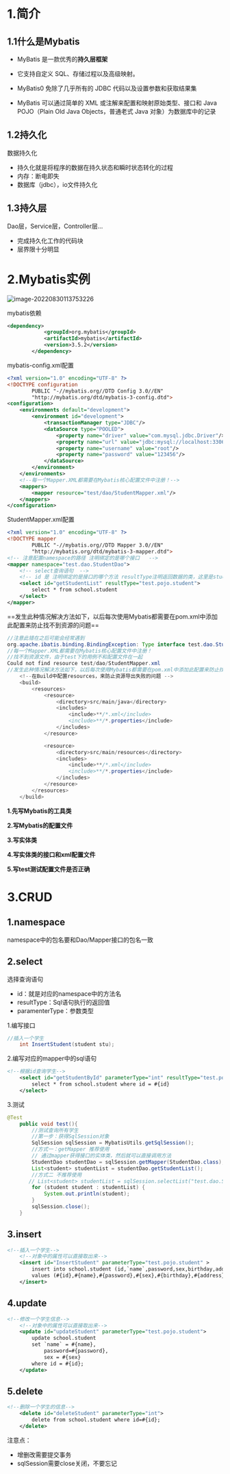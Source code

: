 # 1.简介

## 1.1什么是Mybatis

- MyBatis 是一款优秀的**持久层框架**

- 它支持自定义 SQL、存储过程以及高级映射。
- MyBatis0 免除了几乎所有的 JDBC 代码以及设置参数和获取结果集
- MyBatis 可以通过简单的 XML 或注解来配置和映射原始类型、接口和 Java POJO（Plain Old Java Objects，普通老式 Java 对象）为数据库中的记录



## 1.2持久化

数据持久化

- 持久化就是将程序的数据在持久状态和瞬时状态转化的过程
- 内存：断电即失
- 数据库（jdbc），io文件持久化

## 1.3持久层

Dao层，Service层，Controller层…

- 完成持久化工作的代码块
- 层界限十分明显

# 2.Mybatis实例

![image-20220830113753226](assets/image-20220830113753226-16618306776321.png)

mybatis依赖

```xml
<dependency>
            <groupId>org.mybatis</groupId>
            <artifactId>mybatis</artifactId>
            <version>3.5.2</version>
        </dependency>
```

mybatis-config.xml配置

```xml
<?xml version="1.0" encoding="UTF-8" ?>
<!DOCTYPE configuration
        PUBLIC "-//mybatis.org//DTD Config 3.0//EN"
        "http://mybatis.org/dtd/mybatis-3-config.dtd">
<configuration>
    <environments default="development">
        <environment id="development">
            <transactionManager type="JDBC"/>
            <dataSource type="POOLED">
                <property name="driver" value="com.mysql.jdbc.Driver"/>
                <property name="url" value="jdbc:mysql://localhost:3306/school?useSSL=true&amp;useUnicode=true&amp;characterEncoding=UTF-8"/>
                <property name="username" value="root"/>
                <property name="password" value="123456"/>
            </dataSource>
        </environment>
    </environments>
    <!--每一个Mapper.XML都需要在Mybatis核心配置文件中注册！-->
    <mappers>
        <mapper resource="test/dao/StudentMapper.xml"/>
    </mappers>
</configuration>
```

StudentMapper.xml配置

```xml
<?xml version="1.0" encoding="UTF-8" ?>
<!DOCTYPE mapper
        PUBLIC "-//mybatis.org//DTD Mapper 3.0//EN"
        "http://mybatis.org/dtd/mybatis-3-mapper.dtd">
<!-- 注意配置namespace的路径 注明绑定的是哪个接口   -->
<mapper namespace="test.dao.StudentDao">
    <!-- select查询语句  -->
    <!-- id 是 注明绑定的是接口的哪个方法 resultType注明返回数据的类，这里是student类 -->
    <select id="getStudentList" resultType="test.pojo.student">
        select * from school.student
    </select>
</mapper>
```

==发生此种情况解决方法如下，以后每次使用Mybatis都需要在pom.xml中添加此配置来防止找不到资源的问题==

```java
//注意此错在之后可能会经常遇到
org.apache.ibatis.binding.BindingException: Type interface test.dao.StudentDao is not known to the MapperRegistry. //类型接口在mapper里面没有注册
//每一个Mapper.XML都需要在Mybatis核心配置文件中注册！
//找不到资源文件，由于test下的用例不和配置文件在一起
Could not find resource test/dao/StudentMapper.xml
//发生此种情况解决方法如下，以后每次使用Mybatis都需要在pom.xml中添加此配置来防止找不到资源的问题
    <!--在Build中配置resources，来防止资源导出失败的问题 -->
    <build>
        <resources>
            <resource>
                <directory>src/main/java</directory>
                <includes>
                    <include>**/*.xml</include>
                    <include>**/*.properties</include>
                </includes>
            </resource>

            <resource>
                <directory>src/main/resources</directory>
                <includes>
                    <include>**/*.xml</include>
                    <include>**/*.properties</include>
                </includes>
            </resource>
        </resources>
    </build>
```

**1.先写Mybatis的工具类**

**2.写Mybatis的配置文件**

**3.写实体类**

**4.写实体类的接口和xml配置文件**

**5.写test测试配置文件是否正确**

# 3.CRUD

## 1.namespace

namespace中的包名要和Dao/Mapper接口的包名一致

## 2.select

选择查询语句

- id：就是对应的namespace中的方法名
- resultType：Sql语句执行的返回值
- paramenterType：参数类型

1.编写接口

```java
//插入一个学生
    int InsertStudent(student stu);
```



2.编写对应的mapper中的sql语句

```xml
<!--根据id查询学生-->
    <select id="getStudentById" parameterType="int" resultType="test.pojo.student">
        select * from school.student where id = #{id}
    </select>
```



3.测试

```java
@Test
    public void test(){
        //测试查询所有学生
        //第一步：获得SqlSession对象
        SqlSession sqlSession = MybatisUtils.getSqlSession();
        //方式一：getMapper 推荐使用
        // 通过mapper获得接口的实体类，然后就可以直接调用方法
        StudentDao studentDao = sqlSession.getMapper(StudentDao.class);
        List<student> studentList = studentDao.getStudentList();
        //方式二 不推荐使用
       // List<student> studentList = sqlSession.selectList("test.dao.StudentDao.getStudentList");
        for (student student : studentList) {
            System.out.println(student);
        }
        sqlSession.close();
    }
```

## 3.insert

```xml
<!--插入一个学生-->
    <!--对象中的属性可以直接取出来-->
    <insert id="InsertStudent" parameterType="test.pojo.student" >
        insert into school.student (id,`name`,password,sex,birthday,address,email)
        values (#{id},#{name},#{password},#{sex},#{birthday},#{address},#{email});
    </insert>
```

## 4.update

```xml
<!--修改一个学生信息-->
    <!--对象中的属性可以直接取出来-->
    <update id="updateStudent" parameterType="test.pojo.student">
        update school.student
        set `name` = #{name},
            password=#{password},
            sex = #{sex}
        where id = #{id};
    </update>
```

## 5.delete

```xml
<!--删除一个学生的信息-->
    <delete id="deleteStudent" parameterType="int">
        delete from school.student where id=#{id};
    </delete>
```

注意点：

- 增删改需要提交事务
- sqlSession需要close关闭，不要忘记
